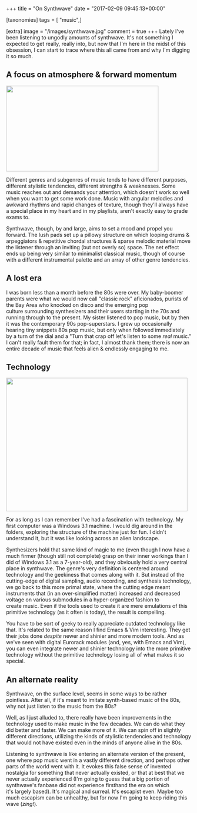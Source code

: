 +++
title = "On Synthwave"
date = "2017-02-09 09:45:13+00:00"

[taxonomies]
tags = [ "music",]

[extra]
image = "/images/synthwave.jpg"
comment = true
+++
Lately I've been listening to ungodly amounts of synthwave. It's not something I expected to get really, really into, but now that I'm here in the midst of this obsession, I can start to trace where this all came from and why I'm digging it so much.
<!-- more -->
<h2>A focus on atmosphere &amp; forward momentum</h2>

<img class="alignleft " src="https://i.vimeocdn.com/video/613822257_1280x720.jpg" width="414" height="233" />

Different genres and subgenres of music tends to have different purposes, different stylistic tendencies, different strengths &amp; weaknesses. Some music reaches out and demands your attention, which doesn't work so well when you want to get some work done. Music with angular melodies and awkward rhythms and rapid changes of texture, though they'll always have a special place in my heart and in my playlists, aren't exactly easy to grade exams to.

Synthwave, though, by and large, aims to set a mood and propel you forward. The lush pads set up a pillowy structure on which looping drums &amp; arpeggiators &amp; repetitive chordal structures &amp; sparse melodic material move the listener through an inviting (but not overly so) space. The net effect ends up being very similar to minimalist classical music, though of course with a different instrumental palette and an array of other genre tendencies.

<h2>A lost era</h2>

I was born less than a month before the 80s were over. My baby-boomer parents were what we would now call "classic rock" aficionados, purists of the Bay Area who knocked on disco and the emerging pop culture surrounding synthesizers and their users starting in the 70s and running through to the present. My sister listened to pop music, but by then it was the contemporary 90s pop-superstars. I grew up occasionally hearing tiny snippets 80s pop music, but only when followed immediately by a turn of the dial and a "Turn that crap off let's listen to some <em>real</em> music." I can't really fault them for that; in fact, I almost thank them; there is now an entire decade of music that feels alien &amp; endlessly engaging to me.

<h2>Technology</h2>

<img class="alignright" src="https://upload.wikimedia.org/wikipedia/commons/c/cf/Synthesizers.com_Modular.jpg" width="493" height="363" />

For as long as I can remember I've had a fascination with technology. My first computer was a Windows 3.1 machine. I would dig around in the folders, exploring the structure of the machine just for fun. I didn't understand it, but it was like looking across an alien landscape.

Synthesizers hold that same kind of magic to me (even though I now have a much firmer (though still not complete) grasp on their inner workings than I did of Windows 3.1 as a 7-year-old), and they obviously hold a very central place in synthwave. The genre's very definition is centered around technology and the geekiness that comes along with it. But instead of the cutting-edge of digital sampling, audio recording, and synthesis technology, we go back to this more primal state, where the cutting edge meant instruments that (in an over-simplified matter) increased and decreased voltage on various submodules in a hyper-organized fashion to create music. Even if the tools used to create it are mere emulations of this primitive technology (as it often is today), the result is compelling.

You have to be sort of geeky to really appreciate outdated technology like that. It's related to the same reason I find Emacs &amp; Vim interesting. They get their jobs done <em>despite</em> newer and shinier and more modern tools. And as we've seen with digital Eurorack modules (and, yes, with Emacs and Vim), you can even integrate newer and shinier technology into the more primitive technology without the primitive technology losing all of what makes it so special.

<h2>An alternate reality</h2>

Synthwave, on the surface level, seems in some ways to be rather pointless. After all, if it's meant to imitate synth-based music of the 80s, why not just listen to the music from the 80s?

Well, as I just alluded to, there really have been improvements in the technology used to make music in the few decades. We can do what they did better and faster. We can make more of it. We can spin off in slightly different directions, utilizing the kinds of stylistic tendencies and technology that would not have existed even in the minds of anyone alive in the 80s.

Listening to synthwave is like entering an alternate version of the present, one where pop music went in a vastly different direction, and perhaps other parts of the world went with it. It evokes this false sense of invented nostalgia for something that never actually existed, or that at best that we never actually experienced (I'm going to guess that a big portion of synthwave's fanbase did not experience firsthand the era on which it's largely based). It's magical and surreal. It's escapist even. Maybe too much escapism can be unhealthy, but for now I'm going to keep riding this wave (<em>*zing!*</em>).

